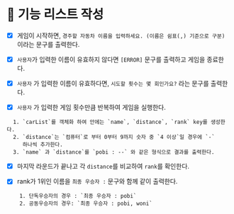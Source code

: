 # 📝 기능 리스트 작성

- [x] 게임이 시작하면,
      `경주할 자동차 이름을 입력하세요. (이름은 쉼표(,) 기준으로 구분)` 이라는
      문구를 출력한다.

- [x] `사용자`가 입력한 이름이 유효하지 않다면 `[ERROR]` 문구를 출력하고 게임을
      종료한다.

- [x] `사용자` 가 입력한 이름이 유효하다면, `시도할 횟수는 몇 회인가요?` 라는
      문구를 출력한다.

- [x] `사용자` 가 입력한 게임 횟수만큼 반복하여 게임을 실행한다.

```
  1. `carList`를 객체화 하여 안에는 `name`, `distance`, `rank` key를 생성한다.
  2. `distance`는 `컴퓨터`로 부터 0부터 9까지 숫자 중 `4 이상`일 경우에 `-`
     하나씩 추가한다.
  3. `name` 과 `distance`를 `pobi : --` 와 같은 형식으로 결과를 출력한다.
```

- [x] 마지막 라운드가 끝나고 각 `distance`를 비교하여 `rank`를 확인한다.

- [x] rank가 1위인 이름을 `최종 우승자 :` 문구와 함께 같이 출력한다.

```
    1. 단독우승자의 경우 : `최종 우승자 : pobi`
    2. 공동우승자의 경우: `최종 우승자 : pobi, woni`
```
